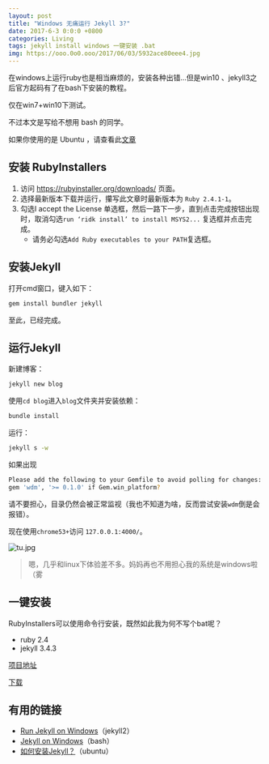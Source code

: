 ```yaml
---
layout: post
title: "Windows 无痛运行 Jekyll 3?"
date: 2017-6-3 0:0:0 +0800
categories: Living
tags: jekyll install windows 一键安装 .bat
img: https://ooo.0o0.ooo/2017/06/03/5932ace80eee4.jpg
---
```


在windows上运行ruby也是相当麻烦的，安装各种出错...但是win10 、jekyll3之后官方起码有了在bash下安装的教程。

仅在win7+win10下测试。

不过本文是写给不想用 bash 的同学。

如果你使用的是 Ubuntu ，请查看此<a href='https://blog.kejun.space/technology/2017/05/27/how-to-install-jekyll.html' >文章</a>

## 安装 RubyInstallers

1. 访问 https://rubyinstaller.org/downloads/ 页面。
2. 选择最新版本下载并运行，攥写此文章时最新版本为 `Ruby 2.4.1-1`。
3. 勾选I accept the License 单选框，然后一路下一步，直到点击完成按钮出现时，取消勾选`run ‘ridk install’ to install MSYS2...` 复选框并点击完成。
    * 请务必勾选`Add Ruby executables to your PATH`复选框。

## 安装Jekyll

打开cmd窗口，键入如下：

```bash
gem install bundler jekyll
```

至此，已经完成。

## 运行Jekyll

新建博客：

```bash
jekyll new blog
```

使用`cd blog`进入`blog`文件夹并安装依赖：

```bash
bundle install
```

运行：

```bash
jekyll s -w
```

如果出现

```bash
Please add the following to your Gemfile to avoid polling for changes:
gem 'wdm', '>= 0.1.0' if Gem.win_platform?
```
请不要担心，目录仍然会被正常监视（我也不知道为啥，反而尝试安装`wdm`倒是会报错）。

现在使用`chrome53+`访问 `127.0.0.1:4000/`。

![tu.jpg](https://ooo.0o0.ooo/2017/06/03/5932a82785044.jpg)

> 嗯，几乎和linux下体验差不多。妈妈再也不用担心我的系统是windows啦（雾

## 一键安装

RubyInstallers可以使用命令行安装，既然如此我为何不写个bat呢？

* ruby 2.4
* jekyll 3.4.3

[项目地址](https://github.com/KeJunMao/fastjekyll)

[下载](https://github.com/KeJunMao/fastjekyll/releases/tag/1.0)

## 有用的链接

* [Run Jekyll on Windows](http://jekyll-windows.juthilo.com/)（jekyll2）
* [Jekyll on Windows](https://jekyllrb.com/docs/windows/#installation)（bash）
* [如何安装Jekyll？](https://blog.kejun.space/technology/2017/05/27/how-to-install-jekyll.html)（ubuntu）